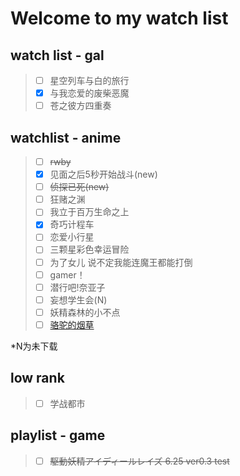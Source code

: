 # Welcome to my watch list

## watch list - gal
> - [ ] 星空列车与白的旅行
> - [x] 与我恋爱的废柴恶魔
> - [ ] 苍之彼方四重奏



## watchlist - anime
> - [ ] ~~rwby~~
> - [x] 见面之后5秒开始战斗(new)
> - [ ] ~~侦探已死(new)~~
> - [ ] 狂赌之渊
> - [ ] 我立于百万生命之上
> - [x] 奇巧计程车
> - [ ] 恋爱小行星
> - [ ] 三颗星彩色幸运冒险
> - [ ] 为了女儿 说不定我能连魔王都能打倒
> - [ ] gamer！
> - [ ] 潜行吧!奈亚子
> - [ ] 妄想学生会(N)
> - [ ] 妖精森林的小不点
> - [ ] [骆驼的烟草](https://www.skyey2.com/forum.php?mod=viewthread&tid=10995)
>



*N为未下载

## low rank
>- [ ] 学战都市

## playlist - game
> - [ ] ~~駆動妖精アイディールレイズ     6.25 ver0.3 test~~


